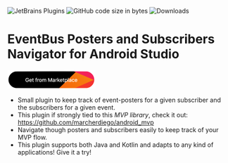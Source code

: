 ![JetBrains Plugins](https://img.shields.io/jetbrains/plugin/r/rating/17579) 
![GitHub code size in bytes](https://img.shields.io/github/languages/code-size/marcherdiego/bus-events-navigator)
![Downloads](https://img.shields.io/jetbrains/plugin/d/17579)


# EventBus Posters and Subscribers Navigator for Android Studio

[![Get from Marketplace](button.png "Download plugin")](https://plugins.jetbrains.com/plugin/17579-event-bus-navigator)

- Small plugin to keep track of event-posters for a given subscriber and the subscribers for a given event.
- This plugin if strongly tied to this <em>MVP library</em>, check it out: https://github.com/marcherdiego/android_mvp
- Navigate though posters and subscribers easily to keep track of your MVP flow.
- This plugin supports both Java and Kotlin and adapts to any kind of applications! Give it a try!
